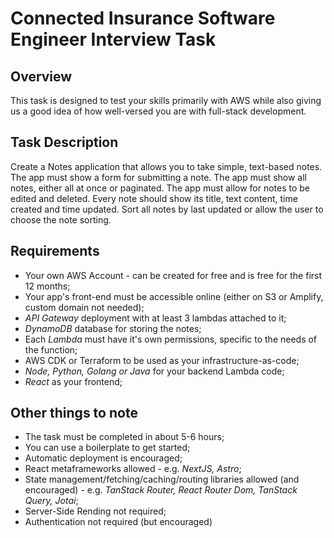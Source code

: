 # Connected Insurance Software Engineer Interview Task

## Overview

This task is designed to test your skills primarily with AWS while also giving us a good idea of how well-versed you are with full-stack development.

## Task Description

Create a Notes application that allows you to take simple, text-based notes. The app must show a form for submitting a note. The app must show all notes, either all at once or paginated. The app must allow for notes to be edited and deleted. Every note should show its title, text content, time created and time updated. Sort all notes by last updated or allow the user to choose the note sorting.

## Requirements

- Your own AWS Account - can be created for free and is free for the first 12 months;
- Your app's front-end must be accessible online (either on S3 or Amplify, custom domain not needed);
- _API Gateway_ deployment with at least 3 lambdas attached to it;
- _DynamoDB_ database for storing the notes;
- Each _Lambda_ must have it's own permissions, specific to the needs of the function;
- AWS CDK or Terraform to be used as your infrastructure-as-code;
- _Node, Python, Golang or Java_ for your backend Lambda code;
- _React_ as your frontend;

## Other things to note

- The task must be completed in about 5-6 hours;
- You can use a boilerplate to get started;
- Automatic deployment is encouraged;
- React metaframeworks allowed - e.g. _NextJS, Astro_;
- State management/fetching/caching/routing libraries allowed (and encouraged) - e.g. _TanStack Router, React Router Dom, TanStack Query, Jotai_;
- Server-Side Rending not required;
- Authentication not required (but encouraged)
